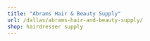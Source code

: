 ```yaml
---
title: "Abrams Hair & Beauty Supply"
url: /dallas/abrams-hair-and-beauty-supply/
shop: hairdresser supply
---
```

